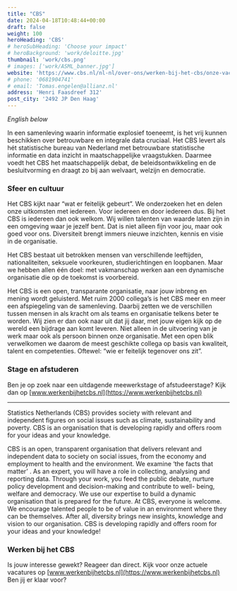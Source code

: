 ```yaml
---
title: "CBS"
date: 2024-04-18T10:48:44+00:00
draft: false
weight: 100
heroHeading: 'CBS'
# heroSubHeading: 'Choose your impact'
# heroBackground: 'work/deloitte.jpg'
thumbnail: 'work/cbs.png'
# images: ['work/ASML_banner.jpg']
website: 'https://www.cbs.nl/nl-nl/over-ons/werken-bij-het-cbs/onze-vacatures'
# phone: '0681904741'
# email: 'Tomas.engelen@allianz.nl'
address: 'Henri Faasdreef 312'
post_city: '2492 JP Den Haag'
---
```

*English below*

In een samenleving waarin informatie explosief toeneemt, is het vrij kunnen beschikken over betrouwbare en integrale data cruciaal. Het CBS levert als hét statistische bureau van Nederland met betrouwbare statistische informatie en data inzicht in maatschappelijke vraagstukken. Daarmee voedt het CBS het maatschappelijk debat, de beleidsontwikkeling en de besluitvorming en draagt zo bij aan welvaart, welzijn en democratie.

### Sfeer en cultuur
Het CBS kijkt naar “wat er feitelijk gebeurt”. We onderzoeken het en delen onze uitkomsten met iedereen. Voor iedereen en door iedereen dus. Bij het CBS is iedereen dan ook welkom. Wij willen talenten van waarde laten zijn in een omgeving waar je jezelf bent. Dat is niet alleen fijn voor jou, maar ook goed voor ons. Diversiteit brengt immers nieuwe inzichten, kennis en visie in de organisatie.

Het CBS bestaat uit betrokken mensen van verschillende leeftijden, nationaliteiten, seksuele voorkeuren, studierichtingen en loopbanen. Maar we hebben allen één doel: met vakmanschap werken aan een dynamische organisatie die op de toekomst is voorbereid.

Het CBS is een open, transparante organisatie, naar jouw inbreng en mening wordt geluisterd. Met ruim 2000 collega’s is het CBS meer en meer een afspiegeling van de samenleving. Daarbij zetten we de verschillen tussen mensen in als kracht om als teams en organisatie telkens beter te worden. Wij zien er dan ook naar uit dat jij daar, met jouw eigen kijk op de wereld een bijdrage aan komt leveren. Niet alleen in de uitvoering van je werk maar ook als persoon binnen onze organisatie. Met een open blik verwelkomen we daarom de meest geschikte collega op basis van kwaliteit, talent en competenties. Oftewel: “wie er feitelijk tegenover ons zit”.

### Stage en afstuderen 
Ben je op zoek naar een uitdagende meewerkstage of afstudeerstage? 
Kijk dan op [www.werkenbijhetcbs.nl](https://www.werkenbijhetcbs.nl)

---
Statistics Netherlands (CBS) provides society with relevant and independent figures
on social issues such as climate, sustainability and poverty. CBS is an organisation
that is developing rapidly and offers room for your ideas and your knowledge.

CBS is an open, transparent organisation that delivers relevant and independent data to society on social issues, from the economy and employment to health and the environment. We examine ‘the facts that matter’ . As an expert, you will have a role in collecting, analysing and reporting data. Through your work, you feed the public debate, nurture policy development and decision-making and contribute to well- being, welfare and democracy. We use our expertise to build a dynamic organisation that is prepared for the future. At CBS, everyone is welcome. We encourage talented people to be of value in an environment where they can be themselves. After all, diversity brings new insights, knowledge and vision to our organisation. CBS is developing rapidly and offers room for your ideas and your knowledge!

### Werken bij het CBS
Is jouw interesse gewekt? Reageer dan direct. Kijk voor onze actuele vacatures op [www.werkenbijhetcbs.nl](https://www.werkenbijhetcbs.nl) Ben jij er klaar voor?
